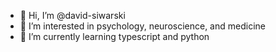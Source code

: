 - 👋 Hi, I’m @david-siwarski
- 👀 I’m interested in psychology, neuroscience, and medicine
- 🌱 I’m currently learning typescript and python

<!---
david-siwarski/david-siwarski is a ✨ special ✨ repository because its `README.md` (this file) appears on your GitHub profile.
You can click the Preview link to take a look at your changes.
--->
